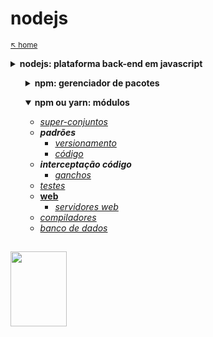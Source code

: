 # nodejs 

<sub>[:arrow_upper_left: home](../README.md)</sub> 

<details>
<summary><b>nodejs: plataforma back-end em javascript</b></summary>

<sub>&nbsp;&nbsp;&nbsp;&nbsp;&nbsp;&nbsp;&nbsp;&nbsp;--[website](https://nodejs.org/en/) --[*notas de versões: node.green*](https://node.green/) --[sobre o nodejs](nodejs/about.md)</sub><br/></sub>&nbsp;&nbsp;&nbsp;&nbsp;&nbsp;&nbsp;&nbsp;&nbsp;---------------------------------------------<br/> 
</details>

<ul style="list-style-type: none;"><li><details>
<summary><b>npm: gerenciador de pacotes</b></summary>

<sub>&nbsp;&nbsp;&nbsp;&nbsp;&nbsp;&nbsp;&nbsp;&nbsp;[*npm*](nodejs/npm/readme.md) --[*popularidade*](nodejs/npm/popularidade.md) --[*yarn*](nodejs/yarn/readme.md) --[sobre **pacotes**](nodejs/config.about.md)</sub>
&nbsp;&nbsp;&nbsp;&nbsp;<sub>  <br/>&nbsp;&nbsp;&nbsp;&nbsp; --[***package.json*** ](nodejs/config.md) --[packge.json exemplo](nodejs/exemplo.md): (*arquivo para controle de pacotes)* [não roda?](nodejs/run.md)</sub>

</details>
</li></ul>

<ul style="list-style-type: none;"><li><details open>
<summary><b>npm ou yarn: módulos</b></summary>

- [*super-conjuntos*](supersets/readme.md)
- ***padrões***
    - [*versionamento*](padraocommit/readme.md) 
    - [*código*](padroescodigo/readme.md)
- ***interceptação código***
    - [*ganchos*](hooks/readme.md)
- [*testes*](testes/readme.md)
- [**web**](web/readme.md)
    - [*servidores web*](servers/readme.md)
- [*compiladores*](comps/readme.md)
- [*banco de dados*](databases/readme.md)

</details>
</li></ul>


<sup></sup>
---
<image src="../imgs/nodejs-icon.svg" height="120" width="90"/>

